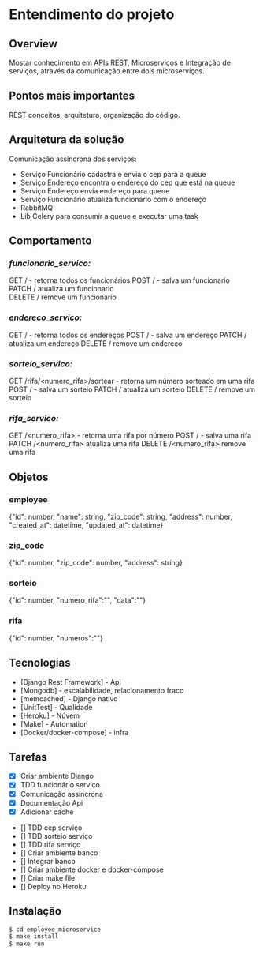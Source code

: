 # Entendimento do projeto

## Overview

Mostar conhecimento em APIs REST, Microserviços e Integração de serviços, através da comunicação entre dois microserviços.

## Pontos mais importantes

REST conceitos, arquitetura, organização do código.

## Arquitetura da solução

Comunicação assíncrona dos serviços:
- Serviço Funcionário cadastra e envia o cep para a queue  
- Serviço Endereço encontra o endereço do cep que está na queue
- Serviço Endereço envia endereço para queue
- Serviço Funcionário atualiza funcionário com o endereço
- RabbitMQ
- Lib Celery para consumir a queue e executar uma task

## Comportamento

### *funcionario_servico:*


GET / - retorna todos os funcionários
POST / - salva um funcionario  
PATCH /<id> atualiza um funcionario  
DELETE /<id> remove um funcionario  

### *endereco_servico:*

GET / - retorna todos os endereços
POST / - salva um endereço
PATCH /<id> atualiza um endereço
DELETE /<id> remove um endereço

### *sorteio_servico:*

GET /rifa/<numero_rifa>/sortear - retorna um número sorteado em uma rifa
POST / - salva um sorteio
PATCH /<id> atualiza um sorteio
DELETE /<id> remove um sorteio

### *rifa_servico:*

GET /<numero_rifa> - retorna uma rifa por número
POST / - salva uma rifa
PATCH /<numero_rifa> atualiza uma rifa
DELETE /<numero_rifa> remove uma rifa

## Objetos

### employee
{"id": number, "name": string, "zip_code": string, "address": number, "created_at": datetime, "updated_at": datetime}

### zip_code
{"id": number, "zip_code": number, "address": string}

### sorteio
{"id": number, "numero_rifa":"", "data":""}

### rifa
{"id": number, "numeros":""}

## Tecnologias
  * [Django Rest Framework] - Api
  * [Mongodb] - escalabilidade, relacionamento fraco
  * [memcached] - Django nativo
  * [UnitTest] - Qualidade
  * [Heroku] - Núvem
  * [Make] - Automation
  * [Docker/docker-compose] - infra

## Tarefas

  - [x] Criar ambiente Django
  - [x] TDD funcionário serviço
  - [x] Comunicação assíncrona
  - [x] Documentação Api
  - [x] Adicionar cache
  - [] TDD cep serviço
  - [] TDD sorteio serviço
  - [] TDD rifa serviço
  - [] Criar ambiente banco
  - [] Integrar banco
  - [] Criar ambiente docker e docker-compose
  - [] Criar make file
  - [] Deploy no Heroku


## Instalação

```sh
$ cd employee_microservice
$ make install
$ make run
```
